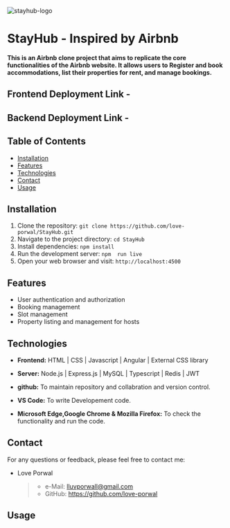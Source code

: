 
![stayhub-logo](https://github.com/love-porwal/StayHub/assets/112820391/cc6c6b51-409f-4e7f-a8be-1b13bc3a6bb7)

# StayHub - Inspired by Airbnb 

**This is an Airbnb clone project that aims to replicate the core functionalities of the Airbnb website. 
It allows users to Register and book accommodations, list their properties for rent, and manage bookings.**

## Frontend Deployment Link -
## Backend Deployment Link -

## Table of Contents

- [Installation](#installation)
- [Features](#features)
- [Technologies](#technologies)
- [Contact](#contact)
- [Usage](#usage)

## Installation

1. Clone the repository: `git clone https://github.com/love-porwal/StayHub.git`
2. Navigate to the project directory: `cd StayHub`
3. Install dependencies: `npm install`
4. Run the development server: `npm  run live`
5. Open your web browser and visit: `http://localhost:4500`

## Features

- User authentication and authorization
- Booking management
- Slot management
- Property listing and management for hosts
  
## Technologies

- **Frontend:** HTML | CSS | Javascript | Angular | External CSS library

- **Server:** Node.js | Express.js | MySQL | Typescript | Redis | JWT

- **github:** To maintain repository and collabration and version control.

- **VS Code:** To write Developement code.

- **Microsoft Edge,Google Chrome & Mozilla Firefox:** To check the functionality and run the code.

## Contact

For any questions or feedback, please feel free to contact me:

- Love Porwal
   >    - e-Mail: lluvporwall@gmail.com
   >    - GitHub: https://github.com/love-porwal 

## Usage


